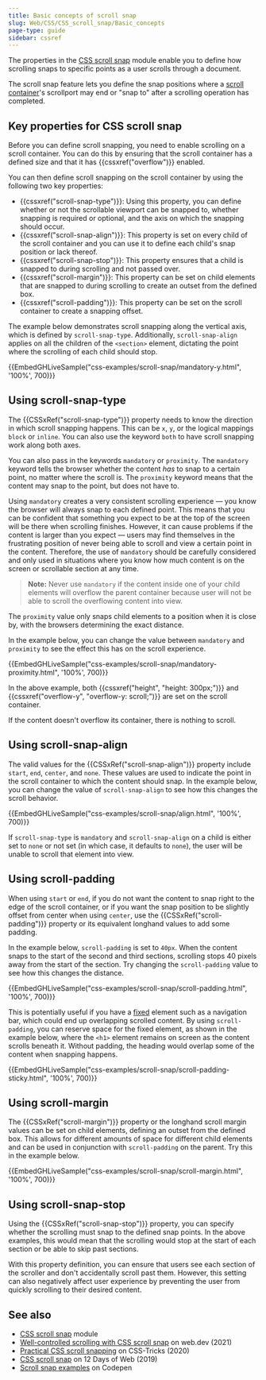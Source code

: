 ```yaml
---
title: Basic concepts of scroll snap
slug: Web/CSS/CSS_scroll_snap/Basic_concepts
page-type: guide
sidebar: cssref
---
```



The properties in the [CSS scroll snap](/en-US/docs/Web/CSS/CSS_scroll_snap) module enable you to define how scrolling snaps to specific points as a user scrolls through a document.

The scroll snap feature lets you define the snap positions where a [scroll container](/en-US/docs/Glossary/Scroll_container)'s scrollport may end or "snap to" after a scrolling operation has completed.

## Key properties for CSS scroll snap

Before you can define scroll snapping, you need to enable scrolling on a scroll container. You can do this by ensuring that the scroll container has a defined size and that it has {{cssxref("overflow")}} enabled.

You can then define scroll snapping on the scroll container by using the following two key properties:

- {{cssxref("scroll-snap-type")}}: Using this property, you can define whether or not the scrollable viewport can be snapped to, whether snapping is required or optional, and the axis on which the snapping should occur.
- {{cssxref("scroll-snap-align")}}: This property is set on every child of the scroll container and you can use it to define each child's snap position or lack thereof.
- {{cssxref("scroll-snap-stop")}}: This property ensures that a child is snapped to during scrolling and not passed over.
- {{cssxref("scroll-margin")}}: This property can be set on child elements that are snapped to during scrolling to create an outset from the defined box.
- {{cssxref("scroll-padding")}}: This property can be set on the scroll container to create a snapping offset.

The example below demonstrates scroll snapping along the vertical axis, which is defined by `scroll-snap-type`. Additionally, `scroll-snap-align` applies on all the children of the `<section>` element, dictating the point where the scrolling of each child should stop.

{{EmbedGHLiveSample("css-examples/scroll-snap/mandatory-y.html", '100%', 700)}}

## Using scroll-snap-type

The {{CSSxRef("scroll-snap-type")}} property needs to know the direction in which scroll snapping happens. This can be `x`, `y`, or the logical mappings `block` or `inline`. You can also use the keyword `both` to have scroll snapping work along both axes.

You can also pass in the keywords `mandatory` or `proximity`. The `mandatory` keyword tells the browser whether the content _has_ to snap to a certain point, no matter where the scroll is. The `proximity` keyword means that the content may snap to the point, but does not have to.

Using `mandatory` creates a very consistent scrolling experience — you know the browser will always snap to each defined point. This means that you can be confident that something you expect to be at the top of the screen will be there when scrolling finishes. However, it can cause problems if the content is larger than you expect — users may find themselves in the frustrating position of never being able to scroll and view a certain point in the content. Therefore, the use of `mandatory` should be carefully considered and only used in situations where you know how much content is on the screen or scrollable section at any time.

> **Note:** Never use `mandatory` if the content inside one of your child elements will overflow the parent container because user will not be able to scroll the overflowing content into view.

The `proximity` value only snaps child elements to a position when it is close by, with the browsers determining the exact distance.

In the example below, you can change the value between `mandatory` and `proximity` to see the effect this has on the scroll experience.

{{EmbedGHLiveSample("css-examples/scroll-snap/mandatory-proximity.html", '100%', 700)}}

In the above example, both {{cssxref("height", "height: 300px;")}} and {{cssxref("overflow-y", "overflow-y: scroll;")}} are set on the scroll container.

If the content doesn't overflow its container, there is nothing to scroll.

## Using scroll-snap-align

The valid values for the {{CSSxRef("scroll-snap-align")}} property include `start`, `end`, `center`, and `none`. These values are used to indicate the point in the scroll container to which the content should snap. In the example below, you can change the value of `scroll-snap-align` to see how this changes the scroll behavior.

{{EmbedGHLiveSample("css-examples/scroll-snap/align.html", '100%', 700)}}

If `scroll-snap-type` is `mandatory` and `scroll-snap-align` on a child is either set to `none` or not set (in which case, it defaults to `none`), the user will be unable to scroll that element into view.

## Using scroll-padding

When using `start` or `end`, if you do not want the content to snap right to the edge of the scroll container, or if you want the snap position to be slightly offset from center when using `center`, use the {{CSSxRef("scroll-padding")}} property or its equivalent longhand values to add some padding.

In the example below, `scroll-padding` is set to `40px`. When the content snaps to the start of the second and third sections, scrolling stops 40 pixels away from the start of the section. Try changing the `scroll-padding` value to see how this changes the distance.

{{EmbedGHLiveSample("css-examples/scroll-snap/scroll-padding.html", '100%', 700)}}

This is potentially useful if you have a [fixed](/en-US/docs/Web/CSS/position#fixed_positioning) element such as a navigation bar, which could end up overlapping scrolled content. By using `scroll-padding`, you can reserve space for the fixed element, as shown in the example below, where the `<h1>` element remains on screen as the content scrolls beneath it. Without padding, the heading would overlap some of the content when snapping happens.

{{EmbedGHLiveSample("css-examples/scroll-snap/scroll-padding-sticky.html", '100%', 700)}}

## Using scroll-margin

The {{CSSxRef("scroll-margin")}} property or the longhand scroll margin values can be set on child elements, defining an outset from the defined box. This allows for different amounts of space for different child elements and can be used in conjunction with `scroll-padding` on the parent. Try this in the example below.

{{EmbedGHLiveSample("css-examples/scroll-snap/scroll-margin.html", '100%', 700)}}

## Using scroll-snap-stop

Using the {{CSSxRef("scroll-snap-stop")}} property, you can specify whether the scrolling must snap to the defined snap points. In the above examples, this would mean that the scrolling would stop at the start of each section or be able to skip past sections.

With this property definition, you can ensure that users see each section of the scroller and don't accidentally scroll past them. However, this setting can also negatively affect user experience by preventing the user from quickly scrolling to their desired content.

## See also

- [CSS scroll snap](/en-US/docs/Web/CSS/CSS_scroll_snap) module
- [Well-controlled scrolling with CSS scroll snap](https://web.dev/articles/css-scroll-snap) on web.dev (2021)
- [Practical CSS scroll snapping](https://css-tricks.com/practical-css-scroll-snapping/) on CSS-Tricks (2020)
- [CSS scroll snap](https://12daysofweb.dev/2022/css-scroll-snap/) on 12 Days of Web (2019)
- [Scroll snap examples](https://codepen.io/collection/KpqBGW) on Codepen
